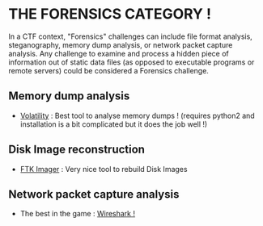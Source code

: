 # THE FORENSICS CATEGORY !

In a CTF context, "Forensics" challenges can include file format analysis, steganography, memory dump analysis, or network packet capture analysis. Any challenge to examine and process a hidden piece of information out of static data files (as opposed to executable programs or remote servers) could be considered a Forensics challenge.

## Memory dump analysis
- [Volatility](https://www.volatilityfoundation.org/) : Best tool to analyse memory dumps ! (requires python2 and installation is a bit complicated but it does the job well !)

## Disk Image reconstruction
- [FTK Imager](https://www.exterro.com/ftk-imager) : Very nice tool to rebuild Disk Images

## Network packet capture analysis
- The best in the game : [Wireshark !](https://www.wireshark.org/)
